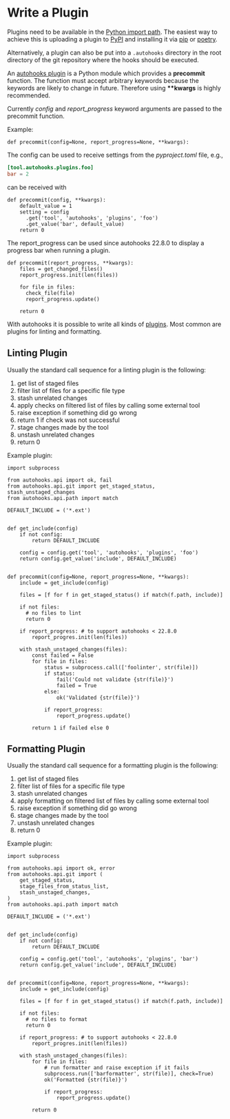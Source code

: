 # Write a Plugin

Plugins need to be available in the
[Python import path](https://docs.python.org/3/reference/import.html). The
easiest way to achieve this is uploading a plugin to [PyPI](https://pypi.org/)
and installing it via [pip] or [poetry].

Alternatively, a plugin can also be put into a `.autohooks` directory in the root
directory of the git repository where the hooks should be executed.

An [autohooks plugin](./plugins) is a Python module which provides a **precommit** function.
The function must accept arbitrary keywords because the keywords are likely to
change in future. Therefore using **\*\*kwargs** is highly recommended.

Currently *config* and *report_progress* keyword arguments are passed to the
precommit function.

Example:

```python3
def precommit(config=None, report_progress=None, **kwargs):
```

The config can be used to receive settings from the *pyproject.toml* file, e.g.,

```toml
[tool.autohooks.plugins.foo]
bar = 2
```

can be received with

```python3
def precommit(config, **kwargs):
    default_value = 1
    setting = config
      .get('tool', 'autohooks', 'plugins', 'foo')
      .get_value('bar', default_value)
    return 0
```

The report_progress can be used since autohooks 22.8.0 to display a progress bar
when running a plugin.

```python3
def precommit(report_progress, **kwargs):
    files = get_changed_files()
    report_progress.init(len(files))

    for file in files:
      check_file(file)
      report_progress.update()

    return 0
```

With autohooks it is possible to write all kinds of [plugins](plugins). Most
common are plugins for linting and formatting.

## Linting Plugin

Usually the standard call sequence for a linting plugin is the following:

1. get list of staged files
2. filter list of files for a specific file type
3. stash unrelated changes
4. apply checks on filtered list of files by calling some external tool
5. raise exception if something did go wrong
6. return 1 if check was not successful
6. stage changes made by the tool
7. unstash unrelated changes
8. return 0

Example plugin:

```python3
import subprocess

from autohooks.api import ok, fail
from autohooks.api.git import get_staged_status, stash_unstaged_changes
from autohooks.api.path import match

DEFAULT_INCLUDE = ('*.ext')


def get_include(config)
    if not config:
        return DEFAULT_INCLUDE

    config = config.get('tool', 'autohooks', 'plugins', 'foo')
    return config.get_value('include', DEFAULT_INCLUDE)


def precommit(config=None, report_progress=None, **kwargs):
    include = get_include(config)

    files = [f for f in get_staged_status() if match(f.path, include)]

    if not files:
      # no files to lint
      return 0

    if report_progress: # to support autohooks < 22.8.0
        report_progres.init(len(files))

    with stash_unstaged_changes(files):
        const failed = False
        for file in files:
            status = subprocess.call(['foolinter', str(file)])
            if status:
                fail('Could not validate {str(file)}')
                failed = True
            else:
                ok('Validated {str(file)}')

            if report_progress:
                report_progress.update()

        return 1 if failed else 0
```

## Formatting Plugin

Usually the standard call sequence for a formatting plugin is the following:

1. get list of staged files
2. filter list of files for a specific file type
3. stash unrelated changes
4. apply formatting on filtered list of files by calling some external tool
5. raise exception if something did go wrong
6. stage changes made by the tool
7. unstash unrelated changes
8. return 0

Example plugin:

```python3
import subprocess

from autohooks.api import ok, error
from autohooks.api.git import (
    get_staged_status,
    stage_files_from_status_list,
    stash_unstaged_changes,
)
from autohooks.api.path import match

DEFAULT_INCLUDE = ('*.ext')


def get_include(config)
    if not config:
        return DEFAULT_INCLUDE

    config = config.get('tool', 'autohooks', 'plugins', 'bar')
    return config.get_value('include', DEFAULT_INCLUDE)


def precommit(config=None, report_progress=None, **kwargs):
    include = get_include(config)

    files = [f for f in get_staged_status() if match(f.path, include)]

    if not files:
      # no files to format
      return 0

    if report_progress: # to support autohooks < 22.8.0
        report_progres.init(len(files))

    with stash_unstaged_changes(files):
        for file in files:
            # run formatter and raise exception if it fails
            subprocess.run(['barformatter', str(file)], check=True)
            ok('Formatted {str(file)}')

            if report_progress:
                report_progress.update()

        return 0
```

[poetry]: https://python-poetry.org/
[pip]: https://pip.pypa.io/en/stable/
